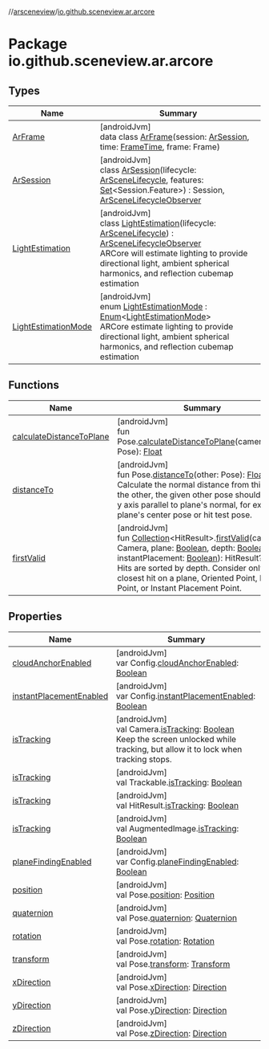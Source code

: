 //[arsceneview](../../index.md)/[io.github.sceneview.ar.arcore](index.md)

# Package io.github.sceneview.ar.arcore

## Types

| Name | Summary |
|---|---|
| [ArFrame](-ar-frame/index.md) | [androidJvm]<br>data class [ArFrame](-ar-frame/index.md)(session: [ArSession](-ar-session/index.md), time: [FrameTime](../../../sceneview/sceneview/io.github.sceneview.utils/-frame-time/index.md), frame: Frame) |
| [ArSession](-ar-session/index.md) | [androidJvm]<br>class [ArSession](-ar-session/index.md)(lifecycle: [ArSceneLifecycle](../io.github.sceneview.ar/-ar-scene-lifecycle/index.md), features: [Set](https://kotlinlang.org/api/latest/jvm/stdlib/kotlin.collections/-set/index.html)&lt;Session.Feature&gt;) : Session, [ArSceneLifecycleObserver](../io.github.sceneview.ar/-ar-scene-lifecycle-observer/index.md) |
| [LightEstimation](-light-estimation/index.md) | [androidJvm]<br>class [LightEstimation](-light-estimation/index.md)(lifecycle: [ArSceneLifecycle](../io.github.sceneview.ar/-ar-scene-lifecycle/index.md)) : [ArSceneLifecycleObserver](../io.github.sceneview.ar/-ar-scene-lifecycle-observer/index.md)<br>ARCore will estimate lighting to provide directional light, ambient spherical harmonics, and reflection cubemap estimation |
| [LightEstimationMode](-light-estimation-mode/index.md) | [androidJvm]<br>enum [LightEstimationMode](-light-estimation-mode/index.md) : [Enum](https://kotlinlang.org/api/latest/jvm/stdlib/kotlin/-enum/index.html)&lt;[LightEstimationMode](-light-estimation-mode/index.md)&gt; <br>ARCore estimate lighting to provide directional light, ambient spherical harmonics, and reflection cubemap estimation |

## Functions

| Name | Summary |
|---|---|
| [calculateDistanceToPlane](calculate-distance-to-plane.md) | [androidJvm]<br>fun Pose.[calculateDistanceToPlane](calculate-distance-to-plane.md)(cameraPose: Pose): [Float](https://kotlinlang.org/api/latest/jvm/stdlib/kotlin/-float/index.html) |
| [distanceTo](distance-to.md) | [androidJvm]<br>fun Pose.[distanceTo](distance-to.md)(other: Pose): [Float](https://kotlinlang.org/api/latest/jvm/stdlib/kotlin/-float/index.html)<br>Calculate the normal distance from this to the other, the given other pose should have y axis parallel to plane's normal, for example plane's center pose or hit test pose. |
| [firstValid](first-valid.md) | [androidJvm]<br>fun [Collection](https://kotlinlang.org/api/latest/jvm/stdlib/kotlin.collections/-collection/index.html)&lt;HitResult&gt;.[firstValid](first-valid.md)(camera: Camera, plane: [Boolean](https://kotlinlang.org/api/latest/jvm/stdlib/kotlin/-boolean/index.html), depth: [Boolean](https://kotlinlang.org/api/latest/jvm/stdlib/kotlin/-boolean/index.html), instantPlacement: [Boolean](https://kotlinlang.org/api/latest/jvm/stdlib/kotlin/-boolean/index.html)): HitResult?<br>Hits are sorted by depth. Consider only closest hit on a plane, Oriented Point, Depth Point, or Instant Placement Point. |

## Properties

| Name | Summary |
|---|---|
| [cloudAnchorEnabled](cloud-anchor-enabled.md) | [androidJvm]<br>var Config.[cloudAnchorEnabled](cloud-anchor-enabled.md): [Boolean](https://kotlinlang.org/api/latest/jvm/stdlib/kotlin/-boolean/index.html) |
| [instantPlacementEnabled](instant-placement-enabled.md) | [androidJvm]<br>var Config.[instantPlacementEnabled](instant-placement-enabled.md): [Boolean](https://kotlinlang.org/api/latest/jvm/stdlib/kotlin/-boolean/index.html) |
| [isTracking](is-tracking.md) | [androidJvm]<br>val Camera.[isTracking](is-tracking.md): [Boolean](https://kotlinlang.org/api/latest/jvm/stdlib/kotlin/-boolean/index.html)<br>Keep the screen unlocked while tracking, but allow it to lock when tracking stops. |
| [isTracking](is-tracking.md) | [androidJvm]<br>val Trackable.[isTracking](is-tracking.md): [Boolean](https://kotlinlang.org/api/latest/jvm/stdlib/kotlin/-boolean/index.html) |
| [isTracking](is-tracking.md) | [androidJvm]<br>val HitResult.[isTracking](is-tracking.md): [Boolean](https://kotlinlang.org/api/latest/jvm/stdlib/kotlin/-boolean/index.html) |
| [isTracking](is-tracking.md) | [androidJvm]<br>val AugmentedImage.[isTracking](is-tracking.md): [Boolean](https://kotlinlang.org/api/latest/jvm/stdlib/kotlin/-boolean/index.html) |
| [planeFindingEnabled](plane-finding-enabled.md) | [androidJvm]<br>var Config.[planeFindingEnabled](plane-finding-enabled.md): [Boolean](https://kotlinlang.org/api/latest/jvm/stdlib/kotlin/-boolean/index.html) |
| [position](position.md) | [androidJvm]<br>val Pose.[position](position.md): [Position](../../../sceneview/io.github.sceneview.math/-position/index.md) |
| [quaternion](quaternion.md) | [androidJvm]<br>val Pose.[quaternion](quaternion.md): [Quaternion](../../../sceneview/sceneview/dev.romainguy.kotlin.math/-quaternion/index.md) |
| [rotation](rotation.md) | [androidJvm]<br>val Pose.[rotation](rotation.md): [Rotation](../../../sceneview/io.github.sceneview.math/-rotation/index.md) |
| [transform](transform.md) | [androidJvm]<br>val Pose.[transform](transform.md): [Transform](../../../sceneview/io.github.sceneview.math/-transform/index.md) |
| [xDirection](x-direction.md) | [androidJvm]<br>val Pose.[xDirection](x-direction.md): [Direction](../../../sceneview/io.github.sceneview.math/-direction/index.md) |
| [yDirection](y-direction.md) | [androidJvm]<br>val Pose.[yDirection](y-direction.md): [Direction](../../../sceneview/io.github.sceneview.math/-direction/index.md) |
| [zDirection](z-direction.md) | [androidJvm]<br>val Pose.[zDirection](z-direction.md): [Direction](../../../sceneview/io.github.sceneview.math/-direction/index.md) |
